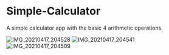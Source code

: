 # Simple-Calculator
A simple calculator app with the basic 4 arithmetic operations.

![IMG_20210417_204528](https://user-images.githubusercontent.com/74460717/115117841-20edf380-9fbe-11eb-958b-36b1db97edcd.jpg)
![IMG_20210417_204541](https://user-images.githubusercontent.com/74460717/115117844-221f2080-9fbe-11eb-89e0-106f44d4ee8e.jpg)
![IMG_20210417_204509](https://user-images.githubusercontent.com/74460717/115117848-221f2080-9fbe-11eb-8e9e-9d05854c8a5a.jpg)

